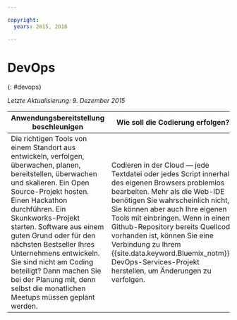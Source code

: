 ```yaml
---

copyright:
  years: 2015, 2016

---
```


# DevOps
{: #devops}

*Letzte Aktualisierung: 9. Dezember 2015*

Anwendungsbereitstellung beschleunigen | Wie soll die Codierung erfolgen? | Zuverlässige Implementierung
---- | ---- | ----
Die richtigen Tools von einem Standort aus entwickeln, verfolgen, überwachen, planen, bereitstellen, überwachen und skalieren. Ein Open Source-Projekt hosten. Einen Hackathon durchführen. Ein Skunkworks-Projekt starten. Software aus einem guten Grund oder für den nächsten Bestseller Ihres Unternehmens entwickeln. Sie sind nicht am Coding beteiligt? Dann machen Sie bei der Planung mit, denn selbst die monatlichen Meetups müssen geplant werden. | Codieren in der Cloud — jede Textdatei oder jedes Script innerhalb des eigenen Browsers problemlos bearbeiten. Mehr als die Web-IDE benötigen Sie wahrscheinlich nicht, Sie können aber auch Ihre eigenen Tools mit einbringen. Wenn in einem Github-Repository bereits Quellcode vorhanden ist, können Sie eine Verbindung zu Ihrem {{site.data.keyword.Bluemix_notm}}-DevOps-Services-Projekt herstellen, um Änderungen zu verfolgen. | Erstellen, Prüfen, Testen, Integrieren und Packen von Apps vor der Bereitstellung, Verwalten der kontinuierlichen Bereitstellung von Produktionscode an {{site.data.keyword.Bluemix_notm}} und Sicherstellen eines schnellen Benutzerfeedback sowie Sicherstellen von Qualitätsmetriken auf jeder Entwicklungsstufe.
